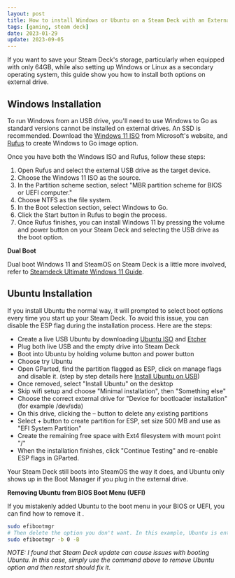 ```yaml
---
layout: post
title: How to install Windows or Ubuntu on a Steam Deck with an External USB Drive
tags: [gaming, steam deck]
date: 2023-01-29
update: 2023-09-05
---
```


If you want to save your Steam Deck's storage, particularly when equipped with only 64GB, while also setting up Windows or Linux as a secondary operating system, this guide show you how to install both options on external drive.

## Windows Installation

To run Windows from an USB drive, you'll need to use Windows to Go as standard versions cannot be installed on external drives. An SSD is recommended. Download the [Windows 11 ISO](https://www.microsoft.com/en-us/software-download/windows11) from Microsoft's website, and [Rufus](https://rufus.ie/) to create Windows to Go image option.

Once you have both the Windows ISO and Rufus, follow these steps:

1. Open Rufus and select the external USB drive as the target device.
2. Choose the Windows 11 ISO as the source.
3. In the Partition scheme section, select "MBR partition scheme for BIOS or UEFI computer."
4. Choose NTFS as the file system.
5. In the Boot selection section, select Windows to Go.
6. Click the Start button in Rufus to begin the process.
7. Once Rufus finishes, you can install Windows 11 by pressing the volume and power button on your Steam Deck and selecting the USB drive as the boot option.

**Dual Boot**

Dual boot Windows 11 and SteamOS on Steam Deck is a little more involved, refer to [Steamdeck Ultimate Windows 11 Guide](https://github.com/baldsealion/Steamdeck-Ultimate-Windows11-Guide/wiki).

## Ubuntu Installation

If you install Ubuntu the normal way, it will prompted to select boot options every time you start up your Steam Deck. To avoid this issue, you can disable the ESP flag during the installation process. Here are the steps:

- Create a live USB Ubuntu by downloading [Ubuntu ISO](https://ubuntu.com/download/desktop) and [Etcher](https://etcher.balena.io/)
- Plug both live USB and the empty drive into Steam Deck
- Boot into Ubuntu by holding volume button and power button
- Choose try Ubuntu
- Open GParted, find the partition flagged as ESP, click on manage flags and disable it. (step by step details here [Install Ubuntu on USB](https://itsfoss.com/intsall-ubuntu-on-usb/))
- Once removed, select "Install Ubuntu" on the desktop
- Skip wifi setup and choose "Minimal installation", then "Something else"
- Choose the correct external drive for "Device for bootloader installation" (for example /dev/sda)
- On this drive, clicking the – button to delete any existing partitions
- Select + button to create partition for ESP, set size 500 MB and use as "EFI System Partition"
- Create the remaining free space with Ext4 filesystem with mount point "/"
- When the installation finishes, click "Continue Testing" and re-enable ESP flags in GParted.

Your Steam Deck still boots into SteamOS the way it does, and Ubuntu only shows up in the Boot Manager if you plug in the external drive.

**Removing Ubuntu from BIOS Boot Menu (UEFI)**

If you mistakenly added Ubuntu to the boot menu in your BIOS or UEFI, you can find how to remove it .

```bash
sudo efibootmgr
# Then delete the option you don't want. In this example, Ubuntu is entry 0.
sudo efibootmgr -b 0 -B 
```

*NOTE: I found that Steam Deck update can cause issues with booting Ubuntu. In this case, simply use the command above to remove Ubuntu option and then restart should fix it.*
